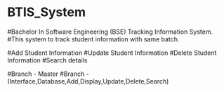 # BTIS_System

#Bachelor In Software Engineering (BSE) Tracking Information System.
#This system to track student information with same batch.

#Add Student Information
#Update Student Information
#Delete Student Information
#Search details

#Branch - Master
#Branch - (Interface,Database,Add,Display,Update,Delete,Search)
